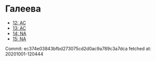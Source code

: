 # Галеева
- [12: AC](12.md)
- [13: AC](13.md)
- [14: NA](14.md)
- [15: NA](15.md)

Commit: ec374e03843bfbd273075cd2d0ac9a789c3a7dca
 fetched at: 20201001-120444
